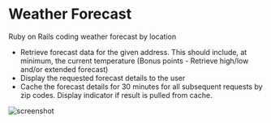 # Weather Forecast

Ruby on Rails coding weather forecast by location

* Retrieve forecast data for the given address. This should include, at minimum, the current temperature (Bonus points - Retrieve high/low and/or extended forecast)
* Display the requested forecast details to the user
* Cache the forecast details for 30 minutes for all subsequent requests by zip codes. Display indicator if result is pulled from cache.

![screenshot](https://user-images.githubusercontent.com/42399304/221716786-75a6041b-35fa-4d20-86b7-2024c77f55dc.png)
